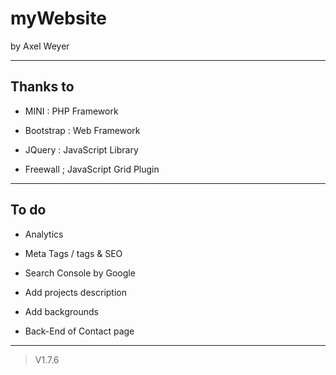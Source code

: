 # myWebsite

by Axel Weyer

----------

Thanks to
-------------
- MINI : PHP Framework

- Bootstrap : Web Framework

- JQuery : JavaScript Library

- Freewall ; JavaScript Grid Plugin

----------

To do
-------------

- Analytics

- Meta Tags / <h> tags & SEO

- Search Console by Google

- Add projects description

- Add backgrounds

- Back-End of Contact page

----------

> V1.7.6